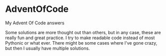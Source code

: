 # AdventOfCode
My Advent Of Code answers

Some solutions are more thought out than others, but in any case, these are really fun and great practice.
I try to make readable code instead of most Pythonic or what ever. There might be some cases where I've gone crazy, but then I usually have multiple solutions.
